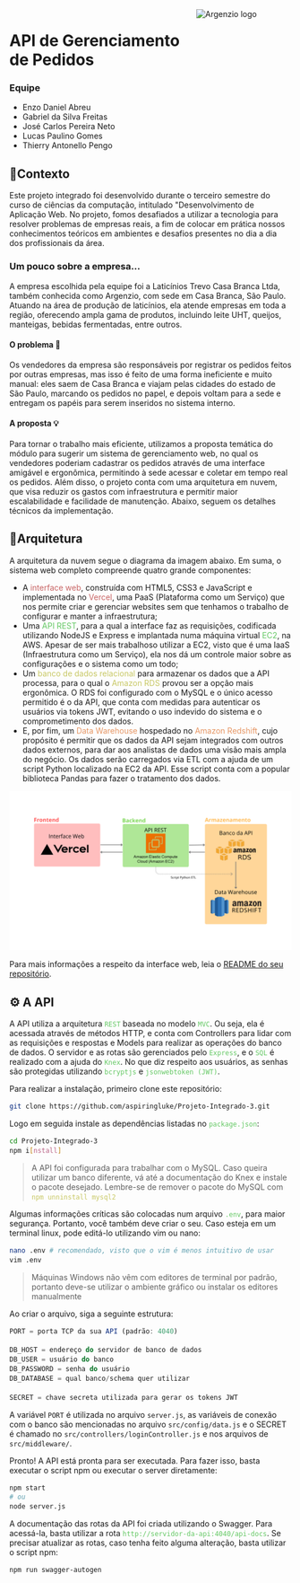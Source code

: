 <img width="170" height="100" align="right" style="float: right;" alt="Argenzio logo" src="https://www.argenzio.com.br/img/Logo_Argenzio.png">

# API de Gerenciamento de Pedidos
### Equipe
- Enzo Daniel Abreu
- Gabriel da Silva Freitas
- José Carlos Pereira Neto
- Lucas Paulino Gomes
- Thierry Antonello Pengo

## 💭Contexto
Este projeto integrado foi desenvolvido durante o terceiro semestre do curso de
ciências da computação, intitulado "Desenvolvimento de Aplicação Web.
No projeto, fomos desafiados a utilizar a tecnologia para resolver problemas
de empresas reais, a fim de colocar em prática nossos conhecimentos teóricos em
ambientes e desafios presentes no dia a dia dos profissionais da área.

### Um pouco sobre a empresa...
A empresa escolhida pela equipe foi a Laticínios Trevo Casa Branca Ltda, também
conhecida como Argenzio, com sede em Casa Branca, São Paulo. Atuando na área de
produção de laticínios, ela atende empresas em toda a região, oferecendo ampla 
gama de produtos, incluindo leite UHT, queijos, manteigas, bebidas fermentadas,
entre outros.

#### O problema 💢
Os vendedores da empresa são responsáveis por registrar os pedidos feitos por 
outras empresas, mas isso é feito de uma forma ineficiente e muito manual: eles
saem de Casa Branca e viajam pelas cidades do estado de São Paulo, marcando os
pedidos no papel, e depois voltam para a sede e entregam os papéis para serem 
inseridos no sistema interno.

#### A proposta 💡
Para tornar o trabalho mais eficiente, utilizamos a proposta temática do módulo
para sugerir um sistema de gerenciamento web, no qual os vendedores poderiam
cadastrar os pedidos através de uma interface amigável e ergonômica, permitindo
à sede acessar e coletar em tempo real os pedidos. Além disso, o projeto conta
com uma arquitetura em nuvem, que visa reduzir os gastos com infraestrutura e
permitir maior escalabilidade e facilidade de manutenção. Abaixo, seguem os detalhes técnicos da implementação.

## 🏯Arquitetura

A arquitetura da nuvem segue o diagrama da imagem abaixo. Em suma, o sistema web completo compreende quatro grande componentes:
- A <span style="color: rgb(200,100,100);">interface web</span>, construída com HTML5, CSS3 e JavaScript e implementada no <span style="color: rgb(200,100,100);">Vercel</span>, uma PaaS (Plataforma como um Serviço) que nos permite criar e gerenciar websites sem que tenhamos o trabalho de configurar e manter a infraestrutura;
- Uma <span style="color: rgb(100,200,100);">API REST</span>, para a qual a interface faz as requisições, codificada utilizando NodeJS e Express e implantada numa máquina virtual <span style="color: rgb(100,200,100);">EC2</span>, na AWS. Apesar de ser mais trabalhoso utilizar a EC2, visto que é uma IaaS (Infraestrutura como um Serviço), ela nos dá um controle maior sobre as configurações e o sistema como um todo;
- Um <span style="color: rgb(200,200,100);">banco de dados relacional</span> para armazenar os dados que a API processa, para o qual o <span style="color: rgb(200,200,100);">Amazon RDS</span> provou ser a opção mais ergonômica. O RDS foi configurado com o MySQL e o único acesso permitido é o da API, que conta com medidas para autenticar os usuários via tokens JWT, evitando o uso indevido do sistema e o comprometimento dos dados.
- E, por fim, um <span style="color: rgb(230,150,100);">Data Warehouse</span> hospedado no <span style="color: rgb(230,150,100);">Amazon Redshift</span>, cujo propósito é permitir que os dados da API sejam integrados com outros dados externos, para dar aos analistas de dados uma visão mais ampla do negócio. Os dados serão carregados via ETL com a ajuda de um script Python localizado na EC2 da API. Esse script conta com a popular biblioteca Pandas para fazer o tratamento dos dados.

![Imagem](./readme_images/arq_nuvem.png)

Para mais informações a respeito da interface web, leia o [README do seu repositório](https://github.com/aspiringluke/frontend-api).

## ⚙ A API

A API utiliza a arquitetura <code style="color:rgb(100,200,100);">REST</code> baseada no modelo <code style="color:rgb(100,200,100);">MVC</code>. Ou seja, ela é acessada através de métodos HTTP, e conta com Controllers para lidar com as requisições e respostas e Models para realizar as operações do banco de dados. O servidor e as rotas são gerenciados pelo <code style="color:rgb(100,200,100);">Express</code>, e o <code style="color:rgb(100,200,100);">SQL</code> é realizado com a ajuda do <code style="color:rgb(100,200,100);">Knex</code>. No que diz respeito aos usuários, as senhas são protegidas utilizando <code style="color:rgb(100,200,100);">bcryptjs</code> e <code style="color:rgb(100,200,100);">jsonwebtoken (JWT)</code>.

Para realizar a instalação, primeiro clone este repositório:
```sh
git clone https://github.com/aspiringluke/Projeto-Integrado-3.git
```

Logo em seguida instale as dependências listadas no <code style="color:rgb(100,200,100);">package.json</code>:
```sh
cd Projeto-Integrado-3
npm i[nstall]
```

> A API foi configurada para trabalhar com o MySQL. Caso queira utilizar um banco diferente, vá até a documentação do Knex e instale o pacote desejado. Lembre-se de remover o pacote do MySQL com <br> <code style="color:rgb(200,200,100);">npm unninstall mysql2</code>

Algumas informações críticas são colocadas num arquivo <code style="color:rgb(100,200,100);">.env</code>, para maior segurança. Portanto, você também deve criar o seu. Caso esteja em um terminal linux, pode editá-lo utilizando vim ou nano:
```sh
nano .env # recomendado, visto que o vim é menos intuitivo de usar
vim .env
```
> Máquinas Windows não vêm com editores de terminal por padrão, portanto deve-se utilizar o ambiente gráfico ou instalar os editores manualmente

Ao criar o arquivo, siga a seguinte estrutura:
```js
PORT = porta TCP da sua API (padrão: 4040)

DB_HOST = endereço do servidor de banco de dados
DB_USER = usuário do banco
DB_PASSWORD = senha do usuário
DB_DATABASE = qual banco/schema quer utilizar

SECRET = chave secreta utilizada para gerar os tokens JWT
```

A variável `PORT` é utilizada no arquivo `server.js`, as variáveis de conexão com o banco são mencionadas no arquivo `src/config/data.js` e o SECRET é chamado no `src/controllers/loginController.js` e nos arquivos de `src/middleware/`.

Pronto! A API está pronta para ser executada. Para fazer isso, basta executar o script npm ou executar o server diretamente:
```sh
npm start
# ou
node server.js
```

A documentação das rotas da API foi criada utilizando o Swagger. Para acessá-la, basta utilizar a rota <code style="color:rgb(100,200,100);">http://servidor-da-api:4040/api-docs</code>. Se precisar atualizar as rotas, caso tenha feito alguma alteração, basta utilizar o script npm:
```sh
npm run swagger-autogen
```
